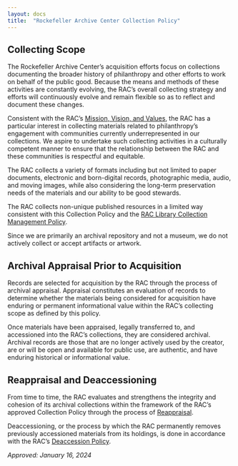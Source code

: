 ```yaml
---
layout: docs
title:  "Rockefeller Archive Center Collection Policy"
---
```


## Collecting Scope

The Rockefeller Archive Center’s acquisition efforts focus on collections documenting the broader history of philanthropy and other efforts to work on behalf of the public good. Because the means and methods of these activities are constantly evolving, the RAC’s overall collecting strategy and efforts will continuously evolve and remain flexible so as to reflect and document these changes.

Consistent with the RAC’s [Mission, Vision, and Values](https://rockarch.org/about-us/mission-vision-values/), the RAC has a particular interest in collecting materials related to philanthropy’s engagement with communities currently underrepresented in our collections. We aspire to undertake such collecting activities in a culturally competent manner to ensure that the relationship between the RAC and these communities is respectful and equitable.

The RAC collects a variety of formats including but not limited to paper documents, electronic and born-digital records, photographic media, audio, and moving images, while also considering the long-term preservation needs of the materials and our ability to be good stewards.

The RAC collects non-unique published resources in a limited way consistent with this Collection Policy and the [RAC Library Collection Management Policy](/library-policy/). 

Since we are primarily an archival repository and not a museum, we do not actively collect or accept artifacts or artwork. 

## Archival Appraisal Prior to Acquisition

Records are selected for acquisition by the RAC through the process of archival appraisal. Appraisal constitutes an evaluation of records to determine whether the materials being considered for acquisition have enduring or permanent informational value within the RAC’s collecting scope as defined by this policy. 

Once materials have been appraised, legally transferred to, and accessioned into the RAC’s collections, they are considered archival. Archival records are those that are no longer actively used by the creator, are or will be open and available for public use, are authentic, and have enduring historical or informational value. 

## Reappraisal and Deaccessioning

From time to time, the RAC evaluates and strengthens the integrity and cohesion of its archival collections within the framework of the RAC’s approved Collection Policy through the process of [Reappraisal](https://docs.rockarch.org/reappraisal-policy). 

Deaccessioning, or the process by which the RAC permanently removes previously accessioned materials from its holdings, is done in accordance with the RAC’s [Deaccession Policy](/deaccession-policy).

_Approved: January 16, 2024_